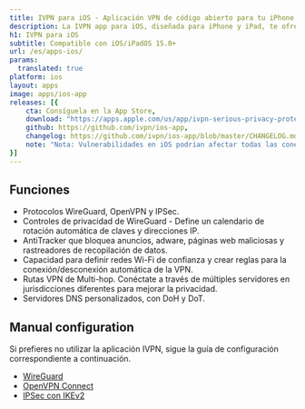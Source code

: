 ```yaml
---
title: IVPN para iOS - Aplicación VPN de código abierto para tu iPhone y iPad
description: La IVPN app para iOS, diseñada para iPhone y iPad, te ofrece una protección integral contra filtraciones de privacidad, conexión automática en redes Wi-Fi inseguras y Multi-hop.
h1: IVPN para iOS
subtitle: Compatible con iOS/iPadOS 15.0+
url: /es/apps-ios/
params:
  translated: true
platform: ios
layout: apps
image: apps/ios-app
releases: [{
    cta: Consíguela en la App Store,
    download: "https://apps.apple.com/us/app/ivpn-serious-privacy-protection/id1193122683?mt=8",
    github: https://github.com/ivpn/ios-app,
    changelog: https://github.com/ivpn/ios-app/blob/master/CHANGELOG.md,
    note: "Nota: Vulnerabilidades en iOS podrían afectar todas las conexiones VPN, sin importar qué servicio VPN utilices. Para obtener más información, revisa nuestra publicación de blog sobre el [problema de fuga de servicios de Apple](https://www.ivpn.net/blog/removal-of-kill-switch-from-our-ios-app-due-to-apple-ip-leak-issue/), o la evaluación de la vulnerabilidad de [TunnelVision](https://github.com/ivpn/desktop-app/issues/374) ."
}]
---
```

## Funciones

- Protocolos WireGuard, OpenVPN y IPSec.
- Controles de privacidad de WireGuard - Define un calendario de rotación automática de claves y direcciones IP.
- AntiTracker que bloquea anuncios, adware, páginas web maliciosas y rastreadores de recopilación de datos.
- Capacidad para definir redes Wi-Fi de confianza y crear reglas para la conexión/desconexión automática de la VPN.
- Rutas VPN de Multi-hop. Conéctate a través de múltiples servidores en jurisdicciones diferentes para mejorar la privacidad.
- Servidores DNS personalizados, con DoH y DoT.

## Manual configuration

Si prefieres no utilizar la aplicación IVPN, sigue la guía de configuración correspondiente a continuación.

- [WireGuard](/setup/ios-wireguard/)
- [OpenVPN Connect](/setup/ios-openvpn-connect/)  
- [IPSec con IKEv2](/setup/ios-ipsec-ikev2/)
